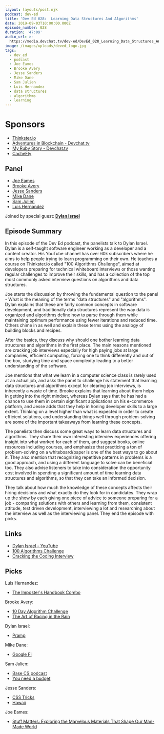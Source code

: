 ```yaml
---
layout: layouts/post.njk
podcast: dev-ed
title: 'Dev Ed 028:  Learning Data Structures And Algorithms'
date: 2019-09-03T10:00:00.000Z
episode_number: 028
duration: '47:09'
audio_url: >-
  https://media.devchat.tv/dev-ed/DevEd_028_Learning_Data_Structures_And_Algorithms.mp3
image: /images/uploads/deved_logo.jpg
tags:
  - dev_ed
  - podcast
  - Joe Eames
  - Brooke Avery
  - Jesse Sanders
  - Mike Dane
  - Sam Julien
  - Luis Hernandez
  - data structures
  - algorithms
  - learning
---
```

# Sponsors

* [Thinkster.io](https://thinkster.io/)
* [Adventures in Blockchain - Devchat.tv](https://devchat.tv/adventures-in-blockchain/)
* [My Ruby Story - Devchat.tv](https://devchat.tv/my-ruby-story/)
* [CacheFly](https://www.cachefly.com/)

## Panel

* [Joe Eames](https://thinkster.io/)
* [Brooke Avery](https://thinkster.io/)
* [Jesse Sanders](http://briebug.com/)
* [Mike Dane](https://www.mikedane.com/)
* [Sam Julien](https://twitter.com/samjulien?lang=en)
* [Luis Hernandez](https://lambdaschool.com/about)

Joined by special guest: [**Dylan Israel**](https://twitter.com/pizzapokerguy?lang=en)

## Episode Summary

In this episode of the Dev Ed podcast, the panelists talk to Dylan Israel. Dylan is a self-taught software engineer working as a developer and a content creator. His YouTube channel has over 60k subscribers where he aims to help people trying to learn programming on their own. He teaches a course on Thinkster.io called "100 Algorithms Challenge", aimed at developers preparing for technical whiteboard interviews or those wanting regular challenges to improve their skills, and has a collection of the top most commonly asked interview questions on algorithms and data structures.

Joe starts the discussion by throwing the fundamental question to the panel - What is the meaning of the terms "data structures" and "algorithms". Dylan explains that these are fairly common concepts in software development, and traditionally data structures represent the way data is organized and algorithms define how to parse through them while maintaining optimum performance using fewer iterations and reduced time. Others chime in as well and explain these terms using the analogy of building blocks and recipes.

After the basics, they discuss why should one bother learning data structures and algorithms in the first place. The main reasons mentioned are cracking job interviews especially for high paying jobs at large companies, efficient computing, forcing one to think differently and out of the box, studying time and space complexity leading to a better understanding of the software. 

Joe mentions that what we learn in a computer science class is rarely used at an actual job, and asks the panel to challenge his statement that learning data structures and algorithms except for clearing job interviews, is inherently a waste of time. Brooke explains that learning about them helps in getting into the right mindset, whereas Dylan says that he has had a chance to use them in certain significant applications on his e-commerce platform, and Jesse adds that they help in honing developer skills to a large extent. Thinking on a level higher than what is expected in order to create efficient solutions, and understanding things well through problem-solving are some of the important takeaways from learning these concepts.

The panelists then discuss some great ways to learn data structures and algorithms. They share their own interesting interview experiences offering insight into what worked for each of them, and suggest books, online resources including courses, and emphasize that practicing a ton of problem-solving on a whiteboard/paper is one of the best ways to go about it. They also mention that recognizing repetitive patterns in problems is a good approach, and using a different language to solve can be beneficial too. They also advise listeners to take into consideration the opportunity cost involved in spending a significant amount of time learning data structures and algorithms, so that they can take an informed decision. 

They talk about how much the knowledge of these concepts affects their hiring decisions and what exactly do they look for in candidates. They wrap up the show by each giving one piece of advice to someone preparing for a job - comparing solutions with others and learning from them, consistent attitude, test driven development, interviewing a lot and researching about the interview as well as the interviewing panel. They end the episode with picks.

## Links

* [Dylan Israel - YouTube](https://www.youtube.com/channel/UC5Wi_NYysX-LfcqT3Hq9Faw)
* [100 Algorithms Challenge](https://thinkster.io/tutorials/100-algorithms-challenge)
* [Cracking the Coding Interview](http://www.crackingthecodinginterview.com/)

## Picks

Luis Hernandez:

* [The Imposter's Handbook Combo](https://bigmachine.io/products/imposter-season-bundle)

Brooke Avery:

* [10 Day Algorithm Challenge](https://twitter.com/GoThinkster/status/1167202043620032512)
* [The Art of Racing in the Rain](https://www.imdb.com/title/tt1478839/)

Dylan Israel:

* [Pramp](https://www.pramp.com/)

Mike Dane:

* [Google Fi](https://fi.google.com/about/)

Sam Julien:

* [Base CS podcast](https://www.codenewbie.org/basecs)
* [You need a budget](https://www.youneedabudget.com/?ref=fv88OZe2XR1Jo2Ld&utm_source=customer_referral)

Jesse Sanders:

* [CSS Tricks](https://css-tricks.com/)
* [Hawaii](https://en.wikipedia.org/wiki/Hawaii)

Joe Eames:

* [Stuff Matters: Exploring the Marvelous Materials That Shape Our Man-Made World](https://www.goodreads.com/book/show/18222843-stuff-matters)
